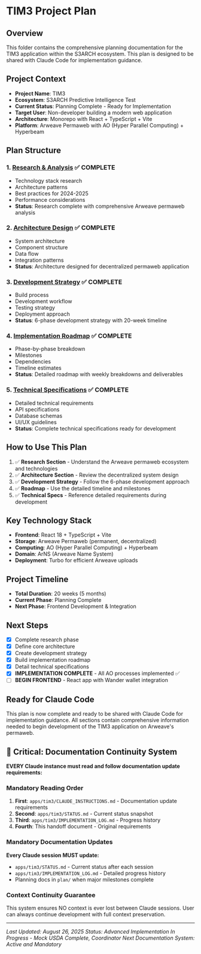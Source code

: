 # TIM3 Project Plan

## Overview
This folder contains the comprehensive planning documentation for the TIM3 application within the S3ARCH ecosystem. This plan is designed to be shared with Claude Code for implementation guidance.

## Project Context
- **Project Name**: TIM3
- **Ecosystem**: S3ARCH Predictive Intelligence Test
- **Current Status**: Planning Complete - Ready for Implementation
- **Target User**: Non-developer building a modern web application
- **Architecture**: Monorepo with React + TypeScript + Vite
- **Platform**: Arweave Permaweb with AO (Hyper Parallel Computing) + Hyperbeam

## Plan Structure

### 1. [Research & Analysis](./research/) ✅ COMPLETE
- Technology stack research
- Architecture patterns
- Best practices for 2024-2025
- Performance considerations
- **Status**: Research complete with comprehensive Arweave permaweb analysis

### 2. [Architecture Design](./architecture/) ✅ COMPLETE
- System architecture
- Component structure
- Data flow
- Integration patterns
- **Status**: Architecture designed for decentralized permaweb application

### 3. [Development Strategy](./development/) ✅ COMPLETE
- Build process
- Development workflow
- Testing strategy
- Deployment approach
- **Status**: 6-phase development strategy with 20-week timeline

### 4. [Implementation Roadmap](./roadmap/) ✅ COMPLETE
- Phase-by-phase breakdown
- Milestones
- Dependencies
- Timeline estimates
- **Status**: Detailed roadmap with weekly breakdowns and deliverables

### 5. [Technical Specifications](./specs/) ✅ COMPLETE
- Detailed technical requirements
- API specifications
- Database schemas
- UI/UX guidelines
- **Status**: Complete technical specifications ready for development

## How to Use This Plan
1. ✅ **Research Section** - Understand the Arweave permaweb ecosystem and technologies
2. ✅ **Architecture Section** - Review the decentralized system design
3. ✅ **Development Strategy** - Follow the 6-phase development approach
4. ✅ **Roadmap** - Use the detailed timeline and milestones
5. ✅ **Technical Specs** - Reference detailed requirements during development

## Key Technology Stack
- **Frontend**: React 18 + TypeScript + Vite
- **Storage**: Arweave Permaweb (permanent, decentralized)
- **Computing**: AO (Hyper Parallel Computing) + Hyperbeam
- **Domain**: ArNS (Arweave Name System)
- **Deployment**: Turbo for efficient Arweave uploads

## Project Timeline
- **Total Duration**: 20 weeks (5 months)
- **Current Phase**: Planning Complete
- **Next Phase**: Frontend Development & Integration

## Next Steps
- [x] Complete research phase
- [x] Define core architecture
- [x] Create development strategy
- [x] Build implementation roadmap
- [x] Detail technical specifications
- [x] **IMPLEMENTATION COMPLETE** - All AO processes implemented ✅
- [ ] **BEGIN FRONTEND** - React app with Wander wallet integration

## Ready for Claude Code
This plan is now complete and ready to be shared with Claude Code for implementation guidance. All sections contain comprehensive information needed to begin development of the TIM3 application on Arweave's permaweb.

## 🚨 **Critical: Documentation Continuity System**

**EVERY Claude instance must read and follow documentation update requirements:**

### **Mandatory Reading Order**
1. **First**: `apps/tim3/CLAUDE_INSTRUCTIONS.md` - Documentation update requirements
2. **Second**: `apps/tim3/STATUS.md` - Current status snapshot  
3. **Third**: `apps/tim3/IMPLEMENTATION_LOG.md` - Progress history
4. **Fourth**: This handoff document - Original requirements

### **Mandatory Documentation Updates**
**Every Claude session MUST update:**
- `apps/tim3/STATUS.md` - Current status after each session
- `apps/tim3/IMPLEMENTATION_LOG.md` - Detailed progress history
- Planning docs in `plan/` when major milestones complete

### **Context Continuity Guarantee**
This system ensures NO context is ever lost between Claude sessions. User can always continue development with full context preservation.

---
*Last Updated: August 26, 2025*
*Status: Advanced Implementation In Progress - Mock USDA Complete, Coordinator Next*
*Documentation System: Active and Mandatory*

